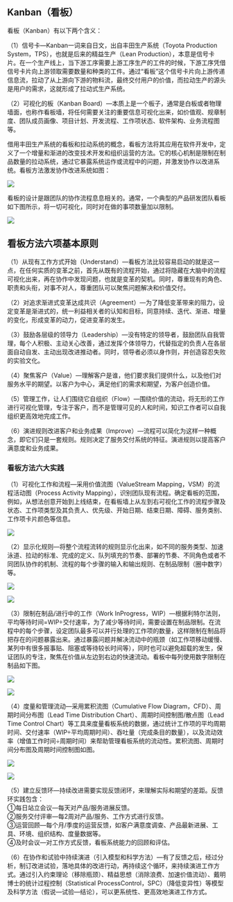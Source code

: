 ## Kanban（看板）

看板（Kanban）有以下两个含义：

（1）信号卡—Kanban一词来自日文，出自丰田生产系统（Toyota Production System，TPS），也就是后来的精益生产（Lean Production），本意是信号卡片。在一个生产线上，当下游工序需要上游工序生产的工件的时候，下游工序凭借信号卡片向上游领取需要数量和种类的工件。通过“看板”这个信号卡片向上游传递信息流，拉动了从上游向下游的物料流，最终交付用户的价值，而拉动生产的源头是用户的需求，这就形成了拉动式生产系统。

（2）可视化的板（Kanban Board）—本质上是一个板子，通常是白板或者物理墙面，也称作看板墙，将任何需要关注的重要信息可视化出来，如价值观、规章制度、团队成员画像、项目计划、开发流程、工作项状态、软件架构、业务流程图等。

借用丰田生产系统的看板和拉动系统的概念，看板方法将其应用在软件开发中，定义了一个增量和渐进的改变技术开发和组织运营的方法。它的核心机制是限制在制品数量的拉动系统，通过它暴露系统运作或流程中的问题，并激发协作以改进系统。看板方法激发协作改进系统如图：

![](./img/kanbanjili.jpeg)

看板的设计是跟团队的协作流程息息相关的。通常，一个典型的产品研发团队看板如下图所示，将一切可视化，同时对在做的事项数量加以限制。

![](./img/kanbanzhouqi.jpeg)

## 看板方法六项基本原则

（1）从现有工作方式开始（Understand）—看板方法比较容易启动的就是这一点，在任何实质的变革之前，首先从既有的流程开始，通过将隐藏在大脑中的流程可视化出来，再在协作中发现问题，也就是变革的契机。同时，尊重现有的角色、职责和头衔，对事不对人，尊重团队可以聚焦问题解决和价值交付。

（2）对追求渐进式变革达成共识（Agreement）—为了降低变革带来的阻力，设定变革是渐进式的，统一利益相关者的认知和目标，同意持续、迭代、渐进、增量的变化，形成变革的动力，促进变革的发生。

（3）鼓励各层级的领导力（Leadership）—没有特定的领导者，鼓励团队自我管理，每个人积极、主动关心改善，通过发挥个体领导力，代替指定的负责人在各层面自动自发、主动出现改进推动者。同时，领导者必须以身作则，并创造容忍失败的实验文化。

（4）聚焦客户（Value）—理解客户是谁，他们要求我们提供什么，以及他们对服务水平的期望。以客户为中心，满足他们的需求和期望，为客户创造价值。

（5）管理工作，让人们围绕它自组织（Flow）—围绕价值的流动，将无形的工作进行可视化管理，专注于客户，而不是管理可见的人和时间，知识工作者可以自我组织更高效地完成工作。

（6）演进规则改进客户和业务成果（Improve）—流程可以简化为这样一种概念，即它们只是一套规则。规则决定了服务交付系统的特征。演进规则以提高客户满意度和业务成果。


### 看板方法六大实践

（1）可视化工作和流程—采用价值流图（ValueStream Mapping，VSM）的流程活动图（Process Activity Mapping），识别团队现有流程。确定看板的范围，例如，从想法创意开始到上线结束，在看板墙上从左到右可视化工作的流程步骤及状态、工作项类型及其负责人、优先级、开始日期、结束日期、障碍、服务类别、工作项卡片颜色等信息。

![](./img/kanbankeshihua.jpeg)

（2）显示化规则—将整个流程流转的规则显示化出来，如不同的服务类型、加速泳道、拉动的标准、完成的定义、队列填充的节奏、部署的节奏、不同角色或者不同团队协作的机制、流程的每个步骤的输入和输出规则、在制品限制（圈中数字）等。

![](./img/kanbanxianshiguize.jpeg)

![](./img/kanbanxianshiguize2.jpeg)

（3）限制在制品/进行中的工作（Work InProgress，WIP）—根据利特尔法则，平均等待时间=WIP÷交付速率，为了减少等待时间，需要设置在制品限制。在流程中的每个步骤，设定团队最多可以并行处理的工作项的数量，这样限制在制品将把存在的问题暴露出来。通过暴露问题并解决流动中的瓶颈（如工作项移动缓慢、某列中有很多报事贴、阻塞或等待较长时间等），同时也可以避免超载的发生，保证团队的专注，聚焦在价值从左边到右边的快速流动。看板中每列使用数字限制在制品如下图。

![](./img/kanbanzaizhipinxianzhi.jpeg)

![](./img/kanbanzaizhipinxianzhi2.jpeg)


（4）度量和管理流动—采用累积流图（Cumulative Flow Diagram，CFD）、周期时间分布图（Lead Time Distribution Chart）、周期时间控制图/散点图（Lead Time Control Chart）等工具来度量看板系统的数据，通过统计工作项的平均周期时间、交付速率（WIP÷平均周期时间）、吞吐量（完成条目的数量），以及流动效率（增值工作时间÷周期时间）来帮助管理看板系统的流动性。累积流图、周期时间分布图及周期时间控制图如图。

![](./img/kanbanduliang.jpeg)

![](./img/kanbanduliang2.jpeg)

（5）建立反馈环—持续改进需要实现反馈闭环，来理解实际和期望的差距。反馈环实践包含：  
①每日站立会议—每天对产品/服务进展反馈。  
②服务交付评审—每2周对产品/服务、工作方式进行反馈。  
③运营回顾—每个月/季度的运营反馈，如客户满意度调查、产品最新进展、工具、环境、组织结构、度量数据等。  
④及时会议—对工作方式反馈，看板系统能力的回顾和评估。

（6）在协作和试验中持续演进（引入模型和科学方法）—有了反馈之后，经过分析，制订改进试验，落地具体的改进行动，再持续这个循环，来持续演进工作方式。通过引入约束理论（移除瓶颈）、精益思想（消除浪费、加速价值流动）、戴明博士的统计过程控制（Statistical ProcessControl，SPC）（降低变异性）等模型及科学方法（假说—试验—结论），可以更系统性、更高效地演进工作方式。